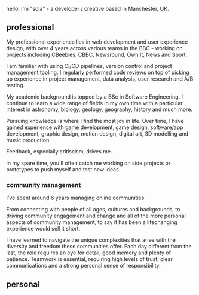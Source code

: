 

hello! I'm "sola" - a developer / creative based in Manchester, UK.

## professional 

My professional experience lies in web development and user experience design, with over 4 years across various teams in the BBC - working on projects including CBeebies, CBBC, Newsround, Own It, News and Sport. 

I am familiar with using CI/CD pipelines, version control and project management tooling. I regularly performed code reviews on top of picking up experience in project management, data analysis, user research and A/B testing. 

My academic background is topped by a BSc in Software Engineering. I continue to learn a wide range of fields in my own time with a particular interest in astronomy, biology,  geology, geography, history and much more.

Pursuing knowledge is where I find the most joy in life. Over time, I have gained experience with game development, game design, software/app development, graphic design, motion design, digital art, 3D modelling and music production. 

Feedback, especially critiscism, drives me.

In my spare time, you'll often catch me working on side projects or prototypes to push myself and test new ideas.    

### community management

I've spent around 6 years managing online communities. 

From connecting with people of all ages, cultures and backgrounds, to driving community engagement and change and all of the more personal aspects of community management, to say it has been a lifechanging experience would sell it short. 

I have learned to navigate the unique complexities that arise with the diversity and freedom these communities offer. Each day different from the last, the role requires an eye for detail, good memory and plenty of patience. Teamwork is essential, requiring high levels of trust, clear communications and a strong personal sense of responsibility.         

## personal



